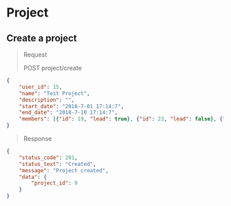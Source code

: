 # Project

## Create a project

> Request
>
> POST project/create

```json
{
	"user_id": 15,
	"name": "Test Project",
	"description": "",
	"start_date": "2018-7-01 17:14:7",
	"end_date": "2018-7-10 17:14:7",
	"members": [{"id": 19, "lead": true}, {"id": 23, "lead": false}, {"id": 24, "lead": true}, {"id": 25, "lead": false}, {"id": 19, "lead": false}, {"id": 15, "lead": false}, {"id": 15, "lead": false}]
}
```

> Response

```json
{
    "status_code": 201,
    "status_text": "Created",
    "message": "Project created",
    "data": {
        "project_id": 9
    }
}
```